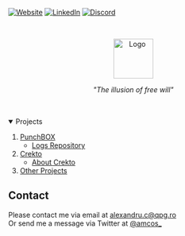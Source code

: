 [![Website][website-shield]][website-url]
[![LinkedIn][linkedin-shield]][linkedin-url]
[![Discord][discord-shield]][discord-url]


<br />
<p align="center">
  <a href="https://github.com/github_username/repo_name">
    <img src="https://pigu.ro/embedicon.png" alt="Logo" width="80" height="80">
  </a>

  <p align="center">
    <i>"The illusion of free will"</i>
  </p>
</p>



<!-- TABLE OF CONTENTS -->
<details open="open">
  <summary><h2 style="display: inline-block"></h2>Projects</summary>
  <ol>
    <li>
      <a href="#about-">PunchBOX</a>
      <ul>
        <li><a href="#">Logs Repository</a></li>
      </ul>
    </li>
    <li>
      <a href="#">Crekto</a>
      <ul>
        <li><a href="#">About Crekto</a></li>
      </ul>
    </li>
    <li><a href="#">Other Projects</a></li>
  </ol>
</details>



<!-- CONTACT -->
## Contact
Please contact me via email at alexandru.c@qpg.ro <br>
Or send me a message via Twitter at [@amcos_](https://twitter.com/amcos_)


<!-- MARKDOWN LINKS & IMAGES -->
<!-- https://www.markdownguide.org/basic-syntax/#reference-style-links -->
[linkedin-shield]: https://img.shields.io/badge/-LinkedIn-black.svg?style=for-the-badge&logo=linkedin&colorB=555
[linkedin-url]: https://linkedin.com/in/coserea-alexandru
[discord-shield]: https://img.shields.io/discord/287260416416022529?label=DISCORD&style=for-the-badge
[discord-url]: https://discord.com/invite/super
[website-shield]: https://img.shields.io/badge/WEBSITE-grey?style=for-the-badge
[website-url]: https://pigu.ro/
